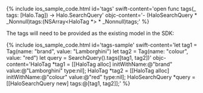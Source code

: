 <div markdown="1">

{% include ios_sample_code.html id='tags'
swift-content='open func tags(_ tags: [Halo.Tag]) -> Halo.SearchQuery'
objc-content='- (HaloSearchQuery * _Nonnull)tags:(NSArray<HaloTag *> * _Nonnull)tags;'
%}

The tags will need to be provided as the existing model in the SDK:

{% include ios_sample_code.html id='tags-sample'
swift-content='let tag1 = Tag(name: "brand", value: "Lamborghini")
let tag2 = Tag(name: "colour", value: "red")
let query = SearchQuery().tags([tag1, tag2])'
objc-content='HaloTag *tag1 = [[HaloTag alloc] initWithName:@"brand" value:@"Lamborghini" type:nil];
HaloTag *tag2 = [[HaloTag alloc] initWithName:@"colour" value:@"red" type:nil];
HaloSearchQuery *query = [[HaloSearchQuery new] tags:@[tag1, tag2]];'
%}
</div>